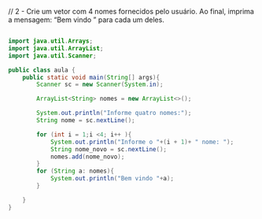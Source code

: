 // 2 - Crie um vetor com 4 nomes fornecidos pelo usuário. Ao final, imprima a mensagem: “Bem vindo <nome>” para cada um deles.

```java

import java.util.Arrays;
import java.util.ArrayList;
import java.util.Scanner;

public class aula {
    public static void main(String[] args){
        Scanner sc = new Scanner(System.in);

        ArrayList<String> nomes = new ArrayList<>();

        System.out.println("Informe quatro nomes:");
        String nome = sc.nextLine();

        for (int i = 1;i <4; i++ ){
            System.out.println("Informe o "+(i + 1)+ " nome: ");
            String nome_novo = sc.nextLine();
            nomes.add(nome_novo);
        }
        for (String a: nomes){
            System.out.println("Bem vindo "+a);
        }

    }
}
